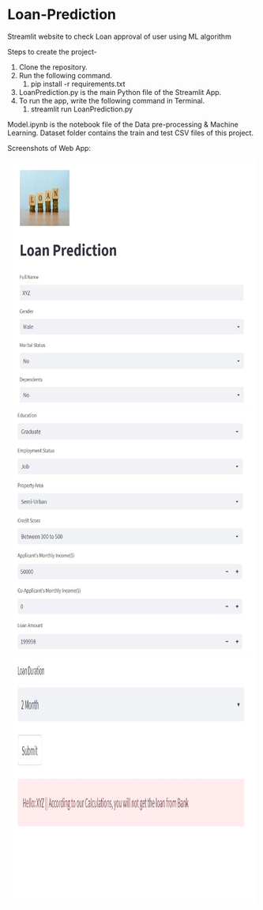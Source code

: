 # Loan-Prediction
Streamlit website to check Loan approval of user using ML algorithm

Steps to create the project-
1. Clone the repository. 
2. Run the following command.
  	  1. pip install -r requirements.txt
3. LoanPrediction.py is the main Python file of the Streamlit App.
4. To run the app, write the following command in Terminal.
      1. streamlit run LoanPrediction.py
    
Model.ipynb is the notebook file of the Data pre-processing & Machine Learning.
Dataset folder contains the train and test CSV files of this project.

Screenshots of Web App:


<img src="Images/ss1.jpg" width="600" height="500">






<img src="Images/ss2.jpg" width="600" height="500">






<img src="Images/ss3.jpg" width="600" height="500">
